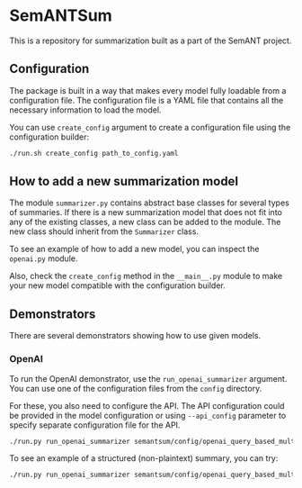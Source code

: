 # SemANTSum
This is a repository for summarization built as a part of the SemANT project.

## Configuration
The package is built in a way that makes every model fully loadable from a configuration file. The configuration file is a YAML file that contains all the necessary information to load the model.

You can use `create_config` argument to create a configuration file using the configuration builder:

```bash
./run.sh create_config path_to_config.yaml
```

## How to add a new summarization model

The module `summarizer.py` contains abstract base classes for several types of summaries. If there is a new summarization model that does not fit into any of the existing classes, a new class can be added to the module. The new class should inherit from the `Summarizer` class.

To see an example of how to add a new model, you can inspect the `openai.py` module.

Also, check the `create_config` method in the `__main__.py` module to make your new model compatible with the configuration builder.

## Demonstrators
There are several demonstrators showing how to use given models.

### OpenAI
To run the OpenAI demonstrator, use the `run_openai_summarizer` argument. You can use one of the configuration files from the `config` directory.

For these, you also need to configure the API. The API configuration could be provided in the model configuration or using `--api_config` parameter to specify separate configuration file for the API.

```bash
./run.py run_openai_summarizer semantsum/config/openai_query_based_multi_doc.yaml --api_config openai_api.yaml
```

To see an example of a structured (non-plaintext) summary, you can try:

```bash
./run.py run_openai_summarizer semantsum/config/openai_query_based_multi_doc_timeline.yaml --api_config openai_api.yaml 
```